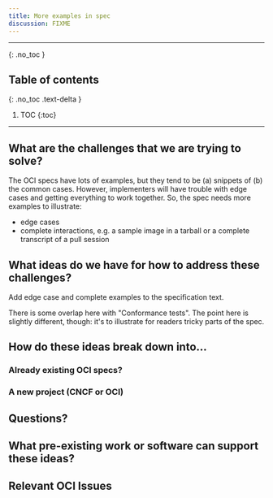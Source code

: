```yaml
---
title: More examples in spec
discussion: FIXME
---
```


---

{: .no_toc }

## Table of contents
{: .no_toc .text-delta }

1. TOC
{:toc}

---

## What are the challenges that we are trying to solve?

The OCI specs have lots of examples, but they tend to be (a) snippets of (b)
the common cases. However, implementers will have trouble with edge cases and
getting everything to work together. So, the spec needs more examples to illustrate:

* edge cases
* complete interactions, e.g. a sample image in a tarball or a complete transcript of a pull session

## What ideas do we have for how to address these challenges?

Add edge case and complete examples to the specification text.

There is some overlap here with "Conformance tests". The point here is
slightly different, though: it's to illustrate for readers tricky parts of the
spec.

## How do these ideas break down into...

### Already existing OCI specs?


### A new project (CNCF or OCI)


## Questions?


## What pre-existing work or software can support these ideas?

## Relevant OCI Issues

